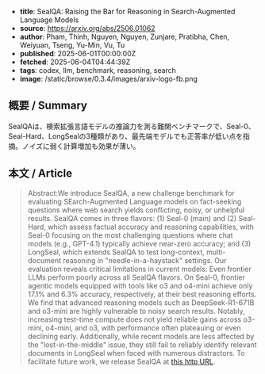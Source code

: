 <!-- metadata -->
- **title**: SealQA: Raising the Bar for Reasoning in Search-Augmented Language Models
- **source**: https://arxiv.org/abs/2506.01062
- **author**: Pham, Thinh, Nguyen, Nguyen, Zunjare, Pratibha, Chen, Weiyuan, Tseng, Yu-Min, Vu, Tu
- **published**: 2025-06-01T00:00:00Z
- **fetched**: 2025-06-04T04:44:39Z
- **tags**: codex, llm, benchmark, reasoning, search
- **image**: /static/browse/0.3.4/images/arxiv-logo-fb.png

## 概要 / Summary
SealQAは、検索拡張言語モデルの推論力を測る難関ベンチマークで、Seal-0、Seal-Hard、LongSealの3種類があり、最先端モデルでも正答率が低い点を指摘。ノイズに弱く計算増加も効果が薄い。

## 本文 / Article
> Abstract:We introduce SealQA, a new challenge benchmark for evaluating SEarch-Augmented Language models on fact-seeking questions where web search yields conflicting, noisy, or unhelpful results. SealQA comes in three flavors: (1) Seal-0 (main) and (2) Seal-Hard, which assess factual accuracy and reasoning capabilities, with Seal-0 focusing on the most challenging questions where chat models (e.g., GPT-4.1) typically achieve near-zero accuracy; and (3) LongSeal, which extends SealQA to test long-context, multi-document reasoning in "needle-in-a-haystack" settings. Our evaluation reveals critical limitations in current models: Even frontier LLMs perform poorly across all SealQA flavors. On Seal-0, frontier agentic models equipped with tools like o3 and o4-mini achieve only 17.1% and 6.3% accuracy, respectively, at their best reasoning efforts. We find that advanced reasoning models such as DeepSeek-R1-671B and o3-mini are highly vulnerable to noisy search results. Notably, increasing test-time compute does not yield reliable gains across o3-mini, o4-mini, and o3, with performance often plateauing or even declining early. Additionally, while recent models are less affected by the "lost-in-the-middle" issue, they still fail to reliably identify relevant documents in LongSeal when faced with numerous distractors. To facilitate future work, we release SealQA at [this http URL](http://huggingface.co/datasets/vtllms/sealqa).
